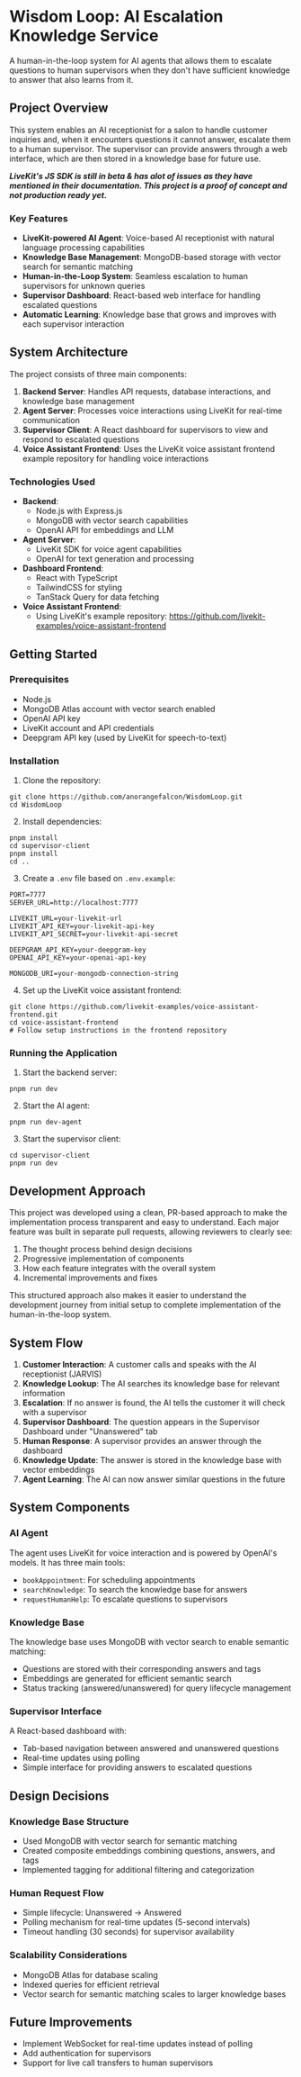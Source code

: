 # Wisdom Loop: AI Escalation Knowledge Service

A human-in-the-loop system for AI agents that allows them to escalate questions to human supervisors when they don't have sufficient knowledge to answer that also learns from it.

## Project Overview

This system enables an AI receptionist for a salon to handle customer inquiries and, when it encounters questions it cannot answer, escalate them to a human supervisor. The supervisor can provide answers through a web interface, which are then stored in a knowledge base for future use.

**_LiveKit's JS SDK is still in beta & has alot of issues as they have mentioned in their documentation. This project is a proof of concept and not production ready yet._**

### Key Features

- **LiveKit-powered AI Agent**: Voice-based AI receptionist with natural language processing capabilities
- **Knowledge Base Management**: MongoDB-based storage with vector search for semantic matching
- **Human-in-the-Loop System**: Seamless escalation to human supervisors for unknown queries
- **Supervisor Dashboard**: React-based web interface for handling escalated questions
- **Automatic Learning**: Knowledge base that grows and improves with each supervisor interaction

## System Architecture

The project consists of three main components:

1. **Backend Server**: Handles API requests, database interactions, and knowledge base management
2. **Agent Server**: Processes voice interactions using LiveKit for real-time communication
3. **Supervisor Client**: A React dashboard for supervisors to view and respond to escalated questions
4. **Voice Assistant Frontend**: Uses the LiveKit voice assistant frontend example repository for handling voice interactions

### Technologies Used

- **Backend**:
  - Node.js with Express.js
  - MongoDB with vector search capabilities
  - OpenAI API for embeddings and LLM
- **Agent Server**:
  - LiveKit SDK for voice agent capabilities
  - OpenAI for text generation and processing
- **Dashboard Frontend**:
  - React with TypeScript
  - TailwindCSS for styling
  - TanStack Query for data fetching
- **Voice Assistant Frontend**:
  - Using LiveKit's example repository: https://github.com/livekit-examples/voice-assistant-frontend

## Getting Started

### Prerequisites

- Node.js
- MongoDB Atlas account with vector search enabled
- OpenAI API key
- LiveKit account and API credentials
- Deepgram API key (used by LiveKit for speech-to-text)

### Installation

1. Clone the repository:

```
git clone https://github.com/anorangefalcon/WisdomLoop.git
cd WisdomLoop
```

2. Install dependencies:

```
pnpm install
cd supervisor-client
pnpm install
cd ..
```

3. Create a `.env` file based on `.env.example`:

```
PORT=7777
SERVER_URL=http://localhost:7777

LIVEKIT_URL=your-livekit-url
LIVEKIT_API_KEY=your-livekit-api-key
LIVEKIT_API_SECRET=your-livekit-api-secret

DEEPGRAM_API_KEY=your-deepgram-key
OPENAI_API_KEY=your-openai-api-key

MONGODB_URI=your-mongodb-connection-string
```

4. Set up the LiveKit voice assistant frontend:

```
git clone https://github.com/livekit-examples/voice-assistant-frontend.git
cd voice-assistant-frontend
# Follow setup instructions in the frontend repository
```

### Running the Application

1. Start the backend server:

```
pnpm run dev
```

2. Start the AI agent:

```
pnpm run dev-agent
```

3. Start the supervisor client:

```
cd supervisor-client
pnpm run dev
```

## Development Approach

This project was developed using a clean, PR-based approach to make the implementation process transparent and easy to understand. Each major feature was built in separate pull requests, allowing reviewers to clearly see:

1. The thought process behind design decisions
2. Progressive implementation of components
3. How each feature integrates with the overall system
4. Incremental improvements and fixes

This structured approach also makes it easier to understand the development journey from initial setup to complete implementation of the human-in-the-loop system.

## System Flow

1. **Customer Interaction**: A customer calls and speaks with the AI receptionist (JARVIS)
2. **Knowledge Lookup**: The AI searches its knowledge base for relevant information
3. **Escalation**: If no answer is found, the AI tells the customer it will check with a supervisor
4. **Supervisor Dashboard**: The question appears in the Supervisor Dashboard under "Unanswered" tab
5. **Human Response**: A supervisor provides an answer through the dashboard
6. **Knowledge Update**: The answer is stored in the knowledge base with vector embeddings
7. **Agent Learning**: The AI can now answer similar questions in the future

## System Components

### AI Agent

The agent uses LiveKit for voice interaction and is powered by OpenAI's models. It has three main tools:

- `bookAppointment`: For scheduling appointments
- `searchKnowledge`: To search the knowledge base for answers
- `requestHumanHelp`: To escalate questions to supervisors

### Knowledge Base

The knowledge base uses MongoDB with vector search to enable semantic matching:

- Questions are stored with their corresponding answers and tags
- Embeddings are generated for efficient semantic search
- Status tracking (answered/unanswered) for query lifecycle management

### Supervisor Interface

A React-based dashboard with:

- Tab-based navigation between answered and unanswered questions
- Real-time updates using polling
- Simple interface for providing answers to escalated questions

## Design Decisions

### Knowledge Base Structure

- Used MongoDB with vector search for semantic matching
- Created composite embeddings combining questions, answers, and tags
- Implemented tagging for additional filtering and categorization

### Human Request Flow

- Simple lifecycle: Unanswered → Answered
- Polling mechanism for real-time updates (5-second intervals)
- Timeout handling (30 seconds) for supervisor availability

### Scalability Considerations

- MongoDB Atlas for database scaling
- Indexed queries for efficient retrieval
- Vector search for semantic matching scales to larger knowledge bases

## Future Improvements

- Implement WebSocket for real-time updates instead of polling
- Add authentication for supervisors
- Support for live call transfers to human supervisors
